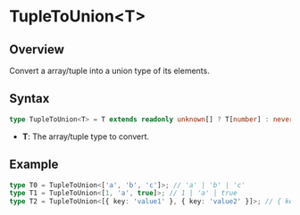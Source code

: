 # TupleToUnion\<T>

## Overview

Convert a array/tuple into a union type of its elements.

## Syntax

```ts
type TupleToUnion<T> = T extends readonly unknown[] ? T[number] : never;
```

- **T**: The array/tuple type to convert.

## Example

```ts
type T0 = TupleToUnion<['a', 'b', 'c']>; // 'a' | 'b' | 'c'
type T1 = TupleToUnion<[1, 'a', true]>; // 1 | 'a' | true
type T2 = TupleToUnion<[{ key: 'value1' }, { key: 'value2' }]>; // { key: "value1";} | { key: "value2";}
```
